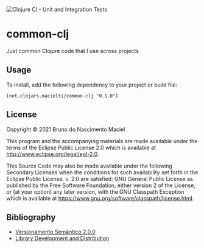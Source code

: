 ![Clojure CI - Unit and Integration Tests](https://github.com/macielti/common-clj/actions/workflows/github_actions.yml/badge.svg)

# common-clj

Just common Clojure code that I use across projects

## Usage

To install, add the following dependency to your project or build file:

`[net.clojars.macielti/common-clj "0.1.0"]`

## License

Copyright © 2021 Bruno do Nascimento Maciel

This program and the accompanying materials are made available under the terms of the Eclipse Public License 2.0 which
is available at
http://www.eclipse.org/legal/epl-2.0.

This Source Code may also be made available under the following Secondary Licenses when the conditions for such
availability set forth in the Eclipse Public License, v. 2.0 are satisfied: GNU General Public License as published by
the Free Software Foundation, either version 2 of the License, or (at your option) any later version, with the GNU
Classpath Exception which is available at https://www.gnu.org/software/classpath/license.html.

## Bibliography
- [Versionamento Semântico 2.0.0](https://semver.org/lang/pt-BR/)
- [Library Development and Distribution](http://clojure-doc.org/articles/ecosystem/libraries_authoring.htmls)
